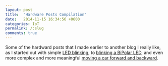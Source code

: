 ```yaml
---
layout: post
title:  "Hardware Posts Compilation"
date:   2014-11-15 16:34:56 +0600
categories: IoT
permalink: /:slug
comments: true
---
```

Some of the hardward posts that I made earlier to another blog I really like, as I started out with simple [LED blinking](https://tanzimsaqib.wordpress.com/2014/11/05/hello-blinking-led/), to [blinking a BiPolar LED](https://tanzimsaqib.wordpress.com/2014/11/08/blinking-bipolar-led/), and even more complex and more meaningful [moving a car forward and backward](https://tanzimsaqib.wordpress.com/2014/11/14/moving-a-car-forwardbackward/).